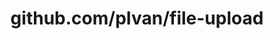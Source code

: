 ---
layout: post
title: github.com/pIvan/file-upload
categories: link
tags: [انگلیسی, گیت‌هاب, برنامه‌نویسی]
---